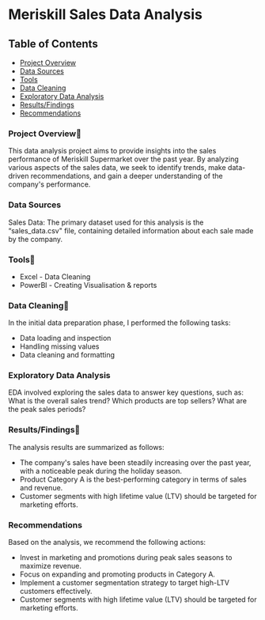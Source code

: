 # Meriskill Sales Data Analysis 

## Table of Contents

- [Project Overview](#project-overview)
- [Data Sources](#data-sources)
- [Tools](#tools)
- [Data Cleaning](#data-cleaning)
- [Exploratory Data Analysis](#exploratory-data-analysis)
- [Results/Findings](#results/Findings)
- [Recommendations](#recommendations) 
  

### Project Overview💼

This data analysis project aims to provide insights into the sales performance of Meriskill Supermarket over the past year. By analyzing various aspects of the sales data, we seek to identify trends, make data-driven recommendations, and gain a deeper understanding of the company's performance. 

### Data Sources

Sales Data: The primary dataset used for this analysis is the “sales_data.csv" file, containing detailed information about each sale made by the company. 

### Tools🧰

- Excel - Data Cleaning
- PowerBl - Creating Visualisation & reports 

### Data Cleaning🧹

In the initial data preparation phase, I performed the following tasks:
- Data loading and inspection 
- Handling missing values
- Data cleaning and formatting

### Exploratory Data Analysis 

EDA involved exploring the sales data to answer key questions, such as: 
What is the overall sales trend? 
Which products are top sellers? 
What are the peak sales periods? 

### Results/Findings📖

The analysis results are summarized as follows:
- The company's sales have been steadily increasing over the past year, with a noticeable peak during the holiday season.
- Product Category A is the best-performing category in terms of sales and revenue.
- Customer segments with high lifetime value (LTV) should be targeted for marketing efforts.

### Recommendations

Based on the analysis, we recommend the following actions: 
- Invest in marketing and promotions during peak sales seasons to maximize revenue.
- Focus on expanding and promoting products in Category A. 
- Implement a customer segmentation strategy to target high-LTV customers effectively. 
- Customer segments with high lifetime value (LTV) should be targeted for marketing efforts. 

